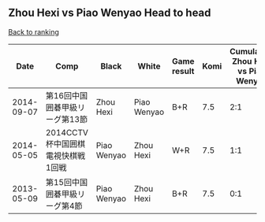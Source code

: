 ## Zhou Hexi vs Piao Wenyao Head to head

[Back to ranking](../../index.md)




| **Date** | **Comp** | **Black** | **White** | **Game result** | **Komi** | **Cumulative Zhou Hexi vs Piao Wenyao** | **Zhou Hexi streak** | **Piao Wenyao streak** | 
| --- | --- | --- | --- | --- | --- | --- | --- | --- |
| 2014-09-07 | 第16回中国囲碁甲級リーグ第13節 | Zhou Hexi | Piao Wenyao | B+R | 7.5 | 2:1 | 2 | 0 | 
| 2014-05-05 | 2014CCTV杯中国囲棋電視快棋戦1回戦 | Piao Wenyao | Zhou Hexi | W+R | 7.5 | 1:1 | 1 | 0 | 
| 2013-05-09 | 第15回中国囲碁甲級リーグ第4節 | Piao Wenyao | Zhou Hexi | B+R | 7.5 | 0:1 | 0 | 1 |




